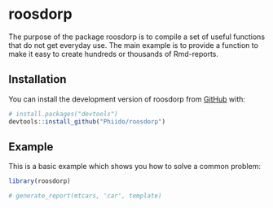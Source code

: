 
<!-- README.md is generated from README.Rmd. Please edit that file -->

# roosdorp

<!-- badges: start -->
<!-- badges: end -->

The purpose of the package roosdorp is to compile a set of useful
functions that do not get everyday use. The main example is to provide a
function to make it easy to create hundreds or thousands of Rmd-reports.

## Installation

You can install the development version of roosdorp from
[GitHub](https://github.com/phiido/rooosdorp) with:

``` r
# install.packages("devtools")
devtools::install_github("Phiido/roosdorp")
```

## Example

This is a basic example which shows you how to solve a common problem:

``` r
library(roosdorp)

# generate_report(mtcars, 'car', template)
```
